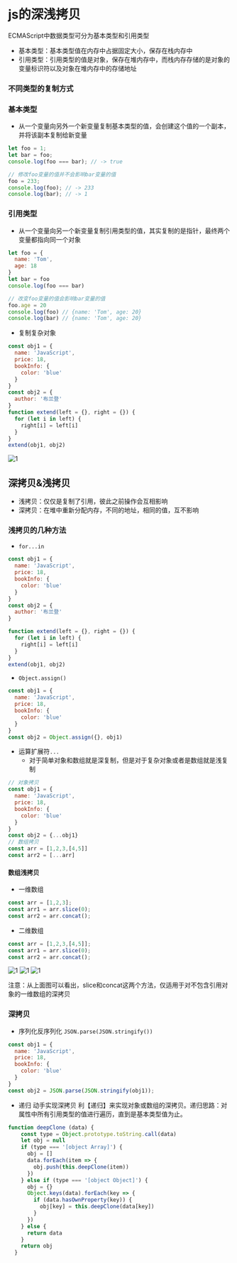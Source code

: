 # js的深浅拷贝

ECMAScript中数据类型可分为基本类型和引用类型
- 基本类型：基本类型值在内存中占据固定大小，保存在栈内存中
- 引用类型：引用类型的值是对象，保存在堆内存中，而栈内存存储的是对象的变量标识符以及对象在堆内存中的存储地址

### 不同类型的复制方式
### 基本类型
- 从一个变量向另外一个新变量复制基本类型的值，会创建这个值的一个副本，并将该副本复制给新变量
```javascript
let foo = 1;
let bar = foo;
console.log(foo === bar); // -> true

// 修改foo变量的值并不会影响bar变量的值
foo = 233;
console.log(foo); // -> 233
console.log(bar); // -> 1
```

### 引用类型
- 从一个变量向另一个新变量复制引用类型的值，其实复制的是指针，最终两个变量都指向同一个对象
```javascript
let foo = {
  name: 'Tom',
  age: 18
}
let bar = foo
console.log(foo === bar)

// 改变foo变量的值会影响bar变量的值
foo.age = 20
console.log(foo) // {name: 'Tom', age: 20}
console.log(bar) // {name: 'Tom', age: 20}
```
* 复制复杂对象

```javascript
const obj1 = {
  name: 'JavaScript',
  price: 18,
  bookInfo: {
    color: 'blue'
  }
}
const obj2 = {
  author: '布兰登'
}
function extend(left = {}, right = {}) {
  for (let i in left) {
    right[i] = left[i]
  }
}
extend(obj1, obj2)
```

![1](../images/simpleclone.png)

## 深拷贝&浅拷贝
* 浅拷贝：仅仅是复制了引用，彼此之前操作会互相影响
* 深拷贝：在堆中重新分配内存，不同的地址，相同的值，互不影响

### 浅拷贝的几种方法
* `for...in`
```javascript
const obj1 = {
  name: 'JavaScript',
  price: 18,
  bookInfo: {
    color: 'blue'
  }
}
const obj2 = {
  author: '布兰登'
}

function extend(left = {}, right = {}) {
  for (let i in left) {
    right[i] = left[i]
  }
}
extend(obj1, obj2)
```
* `Object.assign()`
```javascript
const obj1 = {
  name: 'JavaScript',
  price: 18,
  bookInfo: {
    color: 'blue'
  }
}
const obj2 = Object.assign({}, obj1)
```

* 运算扩展符`...`
    * 对于简单对象和数组就是深复制，但是对于复杂对象或者是数组就是浅复制
```javascript
// 对象拷贝
const obj1 = {
  name: 'JavaScript',
  price: 18,
  bookInfo: {
    color: 'blue'
  }
}
const obj2 = {...obj1}
// 数组拷贝
const arr = [1,2,3,[4,5]]
const arr2 = [...arr]
```

#### 数组浅拷贝
- 一维数组
```javascript
const arr = [1,2,3];
const arr1 = arr.slice(0);
const arr2 = arr.concat();
```

- 二维数组

```javascript
const arr = [1,2,3,[4,5]];
const arr1 = arr.slice(0);
const arr2 = arr.concat();
```

![1](../images/image1.png)
![1](../images/image2.png)
![1](../images/image3.png)

注意：从上面图可以看出，slice和concat这两个方法，仅适用于对不包含引用对象的一维数组的深拷贝

### 深拷贝
* 序列化反序列化 `JSON.parse(JSON.stringify())`

```javascript
const obj1 = {
  name: 'JavaScript',
  price: 18,
  bookInfo: {
    color: 'blue'
  }
}
const obj2 = JSON.parse(JSON.stringify(obj1));
```

* 递归
动手实现深拷贝 利【递归】来实现对象或数组的深拷贝。递归思路：对属性中所有引用类型的值进行遍历，直到是基本类型值为止。

```javascript
function deepClone (data) {
    const type = Object.prototype.toString.call(data)
    let obj = null
    if (type === '[object Array]') {
      obj = []
      data.forEach(item => {
        obj.push(this.deepClone(item))
      })
    } else if (type === '[object Object]') {
      obj = {}
      Object.keys(data).forEach(key => {
        if (data.hasOwnProperty(key)) {
          obj[key] = this.deepClone(data[key])
        }
      })
    } else {
      return data
    }
    return obj
  }
```




















